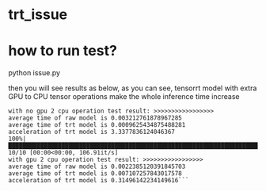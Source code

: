 # trt_issue
# how to run test?
python issue.py

then you will see results as below, as you can see, tensorrt model with extra GPU to CPU tensor operations make the whole inference time increase

```100%|█████████████████████████████████████████████████████████████████████████████████████████████| 10/10 [00:00<00:00, 238.90it/s]
with no gpu 2 cpu operation test result: >>>>>>>>>>>>>>>>> 
average time of raw model is 0.003212761878967285
average time of trt model is 0.0009625434875488281
acceleration of trt model is 3.3377836124046367
100%|█████████████████████████████████████████████████████████████████████████████████████████████| 10/10 [00:00<00:00, 106.91it/s]
with gpu 2 cpu operation test result: >>>>>>>>>>>>>>>>> 
average time of raw model is 0.0022385120391845703
average time of trt model is 0.007107257843017578
acceleration of trt model is 0.31496142234149616```
